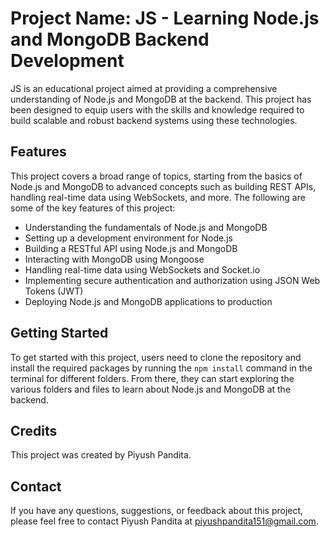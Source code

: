 # Project Name: JS - Learning Node.js and MongoDB Backend Development

JS is an educational project aimed at providing a comprehensive understanding of Node.js and MongoDB at the backend. This project has been designed to equip users with the skills and knowledge required to build scalable and robust backend systems using these technologies.

## Features

This project covers a broad range of topics, starting from the basics of Node.js and MongoDB to advanced concepts such as building REST APIs, handling real-time data using WebSockets, and more. The following are some of the key features of this project:

- Understanding the fundamentals of Node.js and MongoDB
- Setting up a development environment for Node.js
- Building a RESTful API using Node.js and MongoDB
- Interacting with MongoDB using Mongoose
- Handling real-time data using WebSockets and Socket.io
- Implementing secure authentication and authorization using JSON Web Tokens (JWT)
- Deploying Node.js and MongoDB applications to production

## Getting Started

To get started with this project, users need to clone the repository and install the required packages by running the `npm install` command in the terminal for different folders. From there, they can start exploring the various folders and files to learn about Node.js and MongoDB at the backend.

## Credits

This project was created by Piyush Pandita.

## Contact

If you have any questions, suggestions, or feedback about this project, please feel free to contact Piyush Pandita at piyushpandita151@gmail.com.
